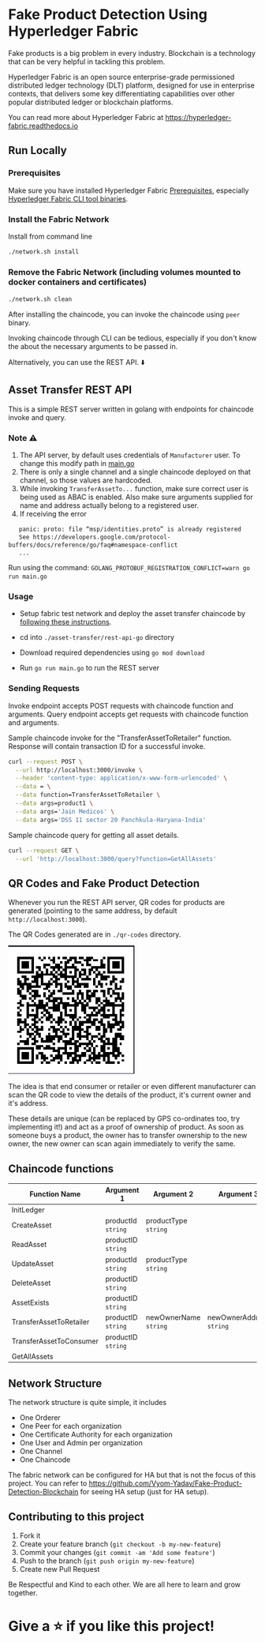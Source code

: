 # Fake Product Detection Using Hyperledger Fabric

Fake products is a big problem in every industry. Blockchain is a technology that can be very helpful in
tackling this problem.

Hyperledger Fabric is an open source enterprise-grade permissioned distributed ledger technology (DLT) platform,
designed for use in enterprise contexts, that delivers some key differentiating capabilities over other popular
distributed ledger or blockchain platforms.

You can read more about Hyperledger Fabric at https://hyperledger-fabric.readthedocs.io

## Run Locally

### Prerequisites

Make sure you have installed Hyperledger
Fabric [Prerequisites](https://hyperledger-fabric.readthedocs.io/en/release-2.5/prereqs.html),
especially [Hyperledger Fabric CLI tool binaries](https://hyperledger-fabric.readthedocs.io/en/release-2.5/install.html#install-fabric-and-fabric-samples).

### Install the Fabric Network

Install from command line

```bash
./network.sh install
```

### Remove the Fabric Network (including volumes mounted to docker containers and certificates)

```bash
./network.sh clean
```

After installing the chaincode, you can invoke the chaincode using `peer` binary.

Invoking chaincode through CLI can be tedious, especially if you don't know the about the necessary arguments to be
passed in.

Alternatively, you can use the REST API. ⬇️

## Asset Transfer REST API

This is a simple REST server written in golang with endpoints for chaincode invoke and query.

### Note ⚠️

1. The API server, by default uses credentials of `Manufacturer` user. To change this modify path
   in [main.go](https://github.com/Vyom-Yadav/Fake-Product-Detection-Hyperledger/blob/master/asset-transfer/rest-api-go/main.go)
2. There is only a single channel and a single chaincode deployed on that channel, so those values are hardcoded.
3. While invoking `TransferAssetTo...` function, make sure correct user is being used as ABAC is enabled. Also make sure
   arguments supplied for name and address actually belong to a registered user.
4. If receiving the error

```
   panic: proto: file “msp/identities.proto” is already registered
   See https://developers.google.com/protocol-buffers/docs/reference/go/faq#namespace-conflict
   ...
```

Run using the command: `GOLANG_PROTOBUF_REGISTRATION_CONFLICT=warn go run main.go`

### Usage

- Setup fabric test network and deploy the asset transfer chaincode
  by [following these instructions](https://github.com/Vyom-Yadav/Fake-Product-Detection-Hyperledger/blob/master/README.md).

- cd into `./asset-transfer/rest-api-go` directory
- Download required dependencies using `go mod download`
- Run `go run main.go` to run the REST server

### Sending Requests

Invoke endpoint accepts POST requests with chaincode function and arguments. Query endpoint accepts get requests with
chaincode function and arguments.

Sample chaincode invoke for the "TransferAssetToRetailer" function. Response will contain transaction ID for a
successful invoke.

``` sh
curl --request POST \
  --url http://localhost:3000/invoke \
  --header 'content-type: application/x-www-form-urlencoded' \
  --data = \
  --data function=TransferAssetToRetailer \
  --data args=product1 \
  --data args='Jain Medicos' \
  --data args='DSS 11 sector 20 Panchkula-Haryana-India'
```

Sample chaincode query for getting all asset details.

``` sh
curl --request GET \
  --url 'http://localhost:3000/query?function=GetAllAssets'
```

## QR Codes and Fake Product Detection

Whenever you run the REST API server, QR codes for products are generated (pointing to the same address, by default `http://localhost:3000`).

The QR Codes generated are in `./qr-codes` directory.

<img src="./resources/DEMO-QR.png" title="QR Code"/> 

The idea is that end consumer or retailer or even different manufacturer can scan the QR code to view the details of the product, it's current owner and it's address. 

These details are unique (can be replaced by GPS co-ordinates too, try implementing it!) and act as a proof
of ownership of product. As soon as someone buys a product, the owner has to transfer ownership to the new owner, the new owner can scan again immediately to verify the same.

## Chaincode functions

| Function Name           | Argument 1         | Argument 2            | Argument 3               |
|-------------------------|--------------------|-----------------------|--------------------------|
| InitLedger              |                    |                       |                          |
| CreateAsset             | productId `string` | productType `string`  |                          |
| ReadAsset               | productID `string` |                       |                          |
| UpdateAsset             | productId `string` | productType `string`  |                          |
| DeleteAsset             | productID `string` |                       |                          |
| AssetExists             | productID `string` |                       |                          |
| TransferAssetToRetailer | productID `string` | newOwnerName `string` | newOwnerAddress `string` |
| TransferAssetToConsumer | productID `string` |                       |                          |
| GetAllAssets            |                    |                       |                          |

## Network Structure

The network structure is quite simple, it includes

- One Orderer
- One Peer for each organization
- One Certificate Authority for each organization
- One User and Admin per organization
- One Channel
- One Chaincode

The fabric network can be configured for HA but that is not the focus of this project. You can refer to https://github.com/Vyom-Yadav/Fake-Product-Detection-Blockchain for seeing HA setup (just for HA setup).

## Contributing to this project

1. Fork it
2. Create your feature branch (`git checkout -b my-new-feature`)
3. Commit your changes (`git commit -am 'Add some feature'`)
4. Push to the branch (`git push origin my-new-feature`)
5. Create new Pull Request

Be Respectful and Kind to each other. We are all here to learn and grow together.

# Give a ⭐️ if you like this project!
